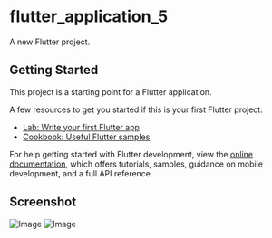 # flutter_application_5

A new Flutter project.

## Getting Started

This project is a starting point for a Flutter application.

A few resources to get you started if this is your first Flutter project:

- [Lab: Write your first Flutter app](https://docs.flutter.dev/get-started/codelab)
- [Cookbook: Useful Flutter samples](https://docs.flutter.dev/cookbook)

For help getting started with Flutter development, view the
[online documentation](https://docs.flutter.dev/), which offers tutorials,
samples, guidance on mobile development, and a full API reference.

## Screenshot
![Image](https://github.com/user-attachments/assets/6ea678f8-c4f5-4ef4-81ee-c834736ff99b)
![Image](https://github.com/user-attachments/assets/63b27cdb-c3fd-41b4-8c9d-2ab25472b1f8)
